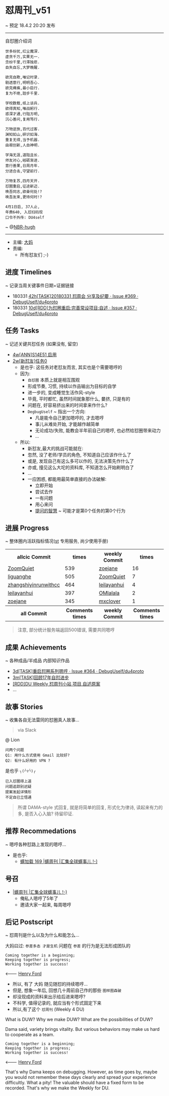 # 怼周刊_v51
~ 预定 18.4.2 20:20 发布

-----------------------------------------

自怼圈介绍词

    世多纷扰,红尘魔深.
    虚贪千万,实果无一.
    念纷千里,行滞独悲.
    自失自忘,大梦晚醒.

    欲克自欺,唯记时录.
    剔透意行,明明吾心.
    欲克瘫痪,最小启行.
    复为不绝,跬步千里.

    学校数载,纸上谈兵.
    欲得真知,唯战躬行.
    惑深才通,行阻方明,
    沉心善问,复用笃行.

    万物逆旅,百代过客.
    渊知如山,碎识如海.
    重复无得,当予机器.
    由艰创新,人自神明.

    学海无涯,道阻且长.
    师友对心,砥砺渐进.
    意行善果,日周月年.
    分进合击,守望前行.

    万物复苏,四月天开.
    怼圈重启,征途新迈.
    唤吾同志,欲奋何处!?
    唤吾友来,更待何时!?

    4月1日启, 37人止, 
    年费640, 入怼扫码现
    口令不外传: DU4self

~ @[NBR-hugh](https://github.com/NBR-hugh)


-----------------------------------------

- 主编: [大妈](http://du.zoomquiet.io/2014-02/ac0-zq/)
- 责编:
    - 所有怼友们 ;-)

## 进度 Timelines
~ 记录当周关键事件日期+证据链接

- 180331 [42h[TASK]20180331 怼周会 分享及纪要 · Issue #369 · DebugUself/du4proto](https://github.com/DebugUself/du4proto/issues/369)
- 180331 [10d[RDD]为怼圈重启:完善常设项目:自述 · Issue #357 · DebugUself/du4proto](https://github.com/DebugUself/du4proto/issues/357)


## 任务 Tasks
~ 记述关键共怼任务 (如果没有, 留空)

- [4w[ANN]S14E51 启用](https://github.com/DebugUself/du4proto/issues/371)
- [2w[新怼友]任务0](https://github.com/DebugUself/du4proto/issues/372)
    + 是也乎: 这任务对老怼友而言, 其实也是个需要嗯哼的
    + 因为:
        * `自怼圈` 本质上就是相互围观
        * 形成节奏, 习惯, 持续以作品输出为目标的自学
        * 进一步的, 变成睡觉生活作风-style
        * 毕竟, 平时都忙, 虽然时间就象那什么, 嘦挤, 只是有的
        * 问题在, 好容易挤出来的时间拿来作什么?
        * `DegbugUself` ~ 指出一个方向:
            - 凡是能令自己更加嗯哼的, 才去嗯哼
            - 事儿从难处开始, 才能越作越简单
            - 无论成功/失败, 能教会半年前自己的嗯哼, 也必然给怼圈带来动力
            - ...
    + 所以:
        * 新怼友,最大的挑战可能就在:
        * 忽然, 没了老师/学员的角色, 不知道自己应该作什么了
        * 或是, 发现自己有这么多可以作的, 无法决策先作什么了
        * 亦或, 撞见这么大坨的资料库, 不知道怎么开始刷明白了
        * ...
        * 一应困惑, 都能用最简单直接的办法破解:
            - 立即开始
            - 尝试去作
            - 一有问题
            - 用心来问
            - [提问的智慧](https://github.com/DebugUself/How-To-Ask-Questions-The-Smart-Way/blob/master/README-zh_CN.md) ~ 可能才是第0个任务的第0个行为

## 进展 Progress
~ 整体圈内活跃指标情况([st](https://github.com/DebugUself/du4proto/tree/DU_tools/st) 专用服务, 尚少使用手册)

<table>
<tr><th>allcic Commit</th><th> times</th><th>weekly Commit</th><th> times</th></tr>
<tr><td>
                <a href='http://github.com/ZoomQuiet'>ZoomQuiet</a></td><td>539</td>
            <td>
                <a href='http://github.com/zoejane'>zoejane</a></td><td>16</td>
                
<tr><td>
                <a href='http://github.com/liguanghe'>liguanghe</a></td><td>505</td>
            <td>
                <a href='http://github.com/ZoomQuiet'>ZoomQuiet</a></td><td>7</td>
                
<tr><td>
                <a href='http://github.com/zhangshiyinrunwithcc'>zhangshiyinrunwithcc</a></td><td>464</td>
            <td>
                <a href='http://github.com/leilayanhui'>leilayanhui</a></td><td>4</td>
                
<tr><td>
                <a href='http://github.com/leilayanhui'>leilayanhui</a></td><td>397</td>
            <td>
                <a href='http://github.com/OMlalala'>OMlalala</a></td><td>2</td>
                
<tr><td>
                <a href='http://github.com/zoejane'>zoejane</a></td><td>345</td>
            <td>
                <a href='http://github.com/mxclover'>mxclover</a></td><td>1</td>
                
<tr><th>all Commit </th><th>Comments times</th><th>weekly Commit</th><th>Comments times</th></tr>
</table>

> 注意, 部分统计服务端返回500错误, 需要共同嗯哼

## 成果 Achievements
~ 各种成品/半成品 内部知识作品

- [3d[TASK]重启怼圈系列嗯哼 · Issue #364 · DebugUself/du4proto](https://github.com/DebugUself/du4proto/issues/364)
- [3m[TASK]回顾17年自怼进步](https://github.com/DebugUself/du4proto/issues/332)
- [[RDD]DU Weekly 怼周刊小站 项目,自述原案](https://github.com/DebugUself/du4proto/issues/365)
- ...


## 故事 Stories
~ 收集各自无法雷同的怼圈真人故事...

> via Slack

@ Lion

    问两个问题
    Q1: 用什么方式使用 Gmail 比较好?
    Q2: 有什么好用的 VPN ?

是也乎 `╮(╯▽╰)╭`

    已入怼圈得上道
    问题追踪别迟疑
    提案发起详情形
    不定自已立悟通

> 所谓 DAMA-style 式回复, 就是将简单的回复, 形式化为律诗, 读起来有力的多, 是否入心入脑?
> 待留印证.


## 推荐 Recommedations
~ 嗯哼各种怼路上发现的嗯哼...

- 是也乎:
    + [蠎加载 169 |蠎周刊 |汇集全球蠎事儿 !-)](http://weekly.pychina.org/importpython/importpython-169.html)


## 号召

- [|蠎周刊 |汇集全球蠎事儿 !-)](http://weekly.pychina.org/archives.html)
    + 俺私人嗯哼了5年了
    + 邀请大家一起来, 每周嗯哼


## 后记 Postscript
~ 怼周刊是什么以及为什么和能怎么...

大妈曰过: `参差多态 才是生机`
问题在 `参差` 的行为是无法形成团队的

	Coming together is a beginning; 
	Keeping together is progress; 
	Working together is success!

<--- [Henry Ford](https://www.brainyquote.com/quotes/quotes/h/henryford121997.html)

- 所以, 有了 大妈 随见随怼的持续嗯哼...
- 但是, 想象一年后, 回想几十周前自己作的那些 `图样图森破` 
- 却没现成的资料来出示给后进来嗯哼?
- 不科学, 值得记录的, 就应当有个形式固定下来
- 所以,有了这个 `怼周刊` (Weekly 4 DU)

What is DUW?
Why we make DUW?
What are the possibilities of DUW?

Dama said, variety brings vitality.
But various behaviors may make us hard to cooperate as a team.

	Coming together is a beginning; 
	Keeping together is progress; 
	Working together is success!

<--- [Henry Ford](https://www.brainyquote.com/quotes/quotes/h/henryford121997.html)

That's why Dama keeps on debugging.
However, as time goes by, maybe you would not remember these days clearly and spread your experience difficultly.
What a pity!
The valuable should have a fixed form to be recorded.
That's why we make the Weekly for DU.



